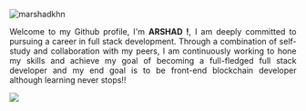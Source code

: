 <!-- <pre>
-----------------------------------------------------------------------------
<b>Me         :</b>  <b>Arshad Khan</b>
-----------------------------------------------------------------------------
</pre> -->
<p align="left"> <img src="https://komarev.com/ghpvc/?username=marshadkhn&label=Profile%20views&color=0e75b6&style=flat" alt="marshadkhn" /> </p>
<p style='text-align: justify;'>
Welcome to my Github profile, I'm <b>ARSHAD !</b>, I am deeply committed to pursuing a career in full stack development. Through a combination of self-study and collaboration with my peers, I am continuously working to hone my skills and achieve my goal of becoming a full-fledged full stack developer and my end goal is to be front-end blockchain developer although learning never stops!!
</p>
<div>
<a href="https://hashnode.com/@marshadkhn" target="blank"><img src="https://img.shields.io/static/v1?label=|&labelColor=493252&message=Hashnode&color=493252&style=for-the-badge&logo=hashnode&logoColor=blue"/></a>
</div>
<br>




